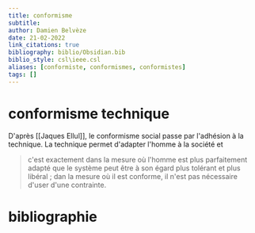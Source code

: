 ```yaml
---
title: conformisme
subtitle:
author: Damien Belvèze
date: 21-02-2022
link_citations: true
bibliography: biblio/Obsidian.bib
biblio_style: csl\ieee.csl
aliases: [conformiste, conformismes, conformistes]
tags: []
---
```


# conformisme technique

D'après [[Jaques Ellul]], le conformisme social passe par l'adhésion à la technique. 
La technique permet d'adapter l'homme à la société et 

> c'est exactement dans la mesure où l'homme est plus parfaitement adapté que le système peut être à son égard plus tolérant et plus libéral ; dan la mesure où il est conforme, il n'est pas nécessaire d'user d'une contrainte. 






# bibliographie

